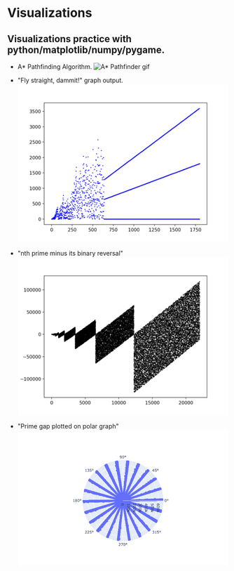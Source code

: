 # Visualizations
## Visualizations practice with python/matplotlib/numpy/pygame. 

  * A* Pathfinding Algorithm.
 ![A* Pathfinder gif](astar_pathfinder/exiastar.gif)

  * "Fly straight, dammit!" graph output.
![fly striaght](sully_plot_1800.png)


  * "nth prime minus its binary reversal"
 ![binary reverse graph](nth_prime_rev2.png)


  * "Prime gap plotted on polar graph"
 ![polar graph of prime number gap](Primes/prime_gap_polar_graph.png)

